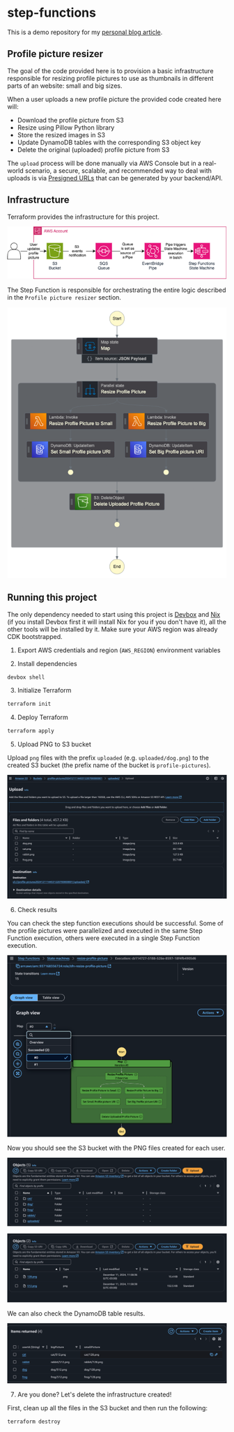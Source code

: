 # step-functions

This is a demo repository for my [personal blog article](https://felipetrindade.com/step-functions).

## Profile picture resizer
The goal of the code provided here is to provision a basic infrastructure responsible for resizing profile pictures to use as thumbnails in different parts of an website: small and big sizes.

When a user uploads a new profile picture the provided code created here will:
- Download the profile picture from S3
- Resize using Pillow Python library
- Store the resized images in S3
- Update DynamoDB tables with the corresponding S3 object key
- Delete the original (uploaded) profile picture from S3

The `upload` process will be done manually via AWS Console but in a real-world scenario, a secure, scalable, and recommended way to deal with uploads is via [Presigned URLs](https://docs.aws.amazon.com/AmazonS3/latest/userguide/PresignedUrlUploadObject.html) that can be generated by your backend/API.

## Infrastructure
Terraform provides the infrastructure for this project.

![Architecture](./docs/step-functions.drawio.png)

The Step Function is responsible for orchestrating the entire logic described in the `Profile picture resizer` section.

![State Machine Graph](./docs/graph.png)

## Running this project
The only dependency needed to start using this project is [Devbox](https://www.jetify.com/devbox) and [Nix](https://nixos.org/download/) (if you install Devbox first it will install Nix for you if you don't have it), all the other tools will be installed by it. Make sure your AWS region was already CDK bootstrapped.

1) Export AWS credentials and region (`AWS_REGION`) environment variables

2) Install dependencies

```sh
devbox shell
```

3) Initialize Terraform

```sh
terraform init
```

4) Deploy Terraform

```sh
terraform apply
```

5) Upload PNG to S3 bucket

Upload `png` files with the prefix `uploaded` (e.g. `uploaded/dog.png`) to the created S3 bucket (the prefix name of the bucket is `profile-pictures`).

![Upload profile pictures to S3 bucket](./docs/upload-files.png)

6) Check results

You can check the step function executions should be successful. Some of the profile pictures were parallelized and executed in the same Step Function execution, others were executed in a single Step Function execution.

![Step Function Execution](./docs/sfn-execution.png)

Now you should see the S3 bucket with the PNG files created for each user.

![S3 Bucket execution](./docs/bucket-structure.png)

![S3 Bucket execution for specific user](./docs/bucket-structure-user.png)

We can also check the DynamoDB table results.

![DynamoDB Table Items](./docs/dynamodb-items.png)

7) Are you done? Let's delete the infrastructure created!

First, clean up all the files in the S3 bucket and then run the following:

```sh
terraform destroy
```